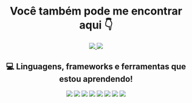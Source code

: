 <h1 align="center">Você também pode me encontrar aqui 👇</h1>
<div>
  <p align="center">
    <a target="_blank" href="https://www.instagram.com/maycfreitas">
      <img src="https://img.shields.io/badge/Instagram-E4405F?style=for-the-badge&logo=instagram&logoColor=white">
    </a>
    <a target="_blank" href="https://www.linkedin.com/in/mayara-cauny-1224a3286/">
      <img src="https://img.shields.io/badge/LinkedIn-307cc5?style=for-the-badge&logo=linkedin&logoColor=white&color=004182"/>
    </a>
  </p>
</div>
<h2 align="center">💻 Linguagens, frameworks e ferramentas que estou aprendendo!</h2>
<p align="center">  
  <img src="https://img.shields.io/badge/Java-ED8B00?style=for-the-badge&logo=openjdk&logoColor=white">
  <img src="https://img.shields.io/badge/Eclipse-2C2255?style=for-the-badge&logo=eclipse&logoColor=white">
  <img src="https://img.shields.io/badge/IntelliJ_IDEA-000000.svg?style=for-the-badge&logo=intellij-idea&logoColor=white">
  <img src="https://img.shields.io/badge/Visual_Studio_Code-0078D4?style=for-the-badge&logo=visual%20studio%20code&logoColor=white">
  <img src="https://img.shields.io/badge/Selenium-43B02A?style=for-the-badge&logo=selenium&logoColor=white">
  <img src="https://img.shields.io/badge/Cucumber-23D96C?style=for-the-badge&logo=cucumber&logoColor=white">
  <img src="https://img.shields.io/badge/Python-3776AB?style=for-the-badge&logo=python&logoColor=white">
  <img src="https://img.shields.io/badge/JavaScript-F7DF1E?style=for-the-badge&logo=javascript&logoColor=black">
  
</p>
